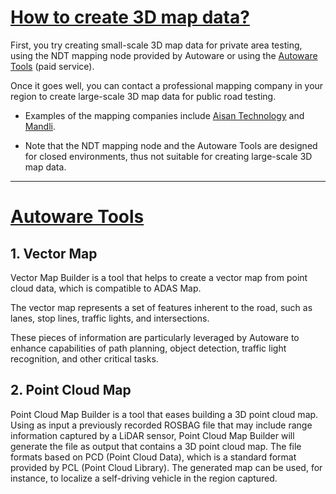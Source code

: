 # [How to create 3D map data?](https://gitlab.com/autowarefoundation/autoware.ai/autoware/wikis/home#how-to-create-3d-map-data)

First, you try creating small-scale 3D map data for private area testing, using the NDT mapping node provided by Autoware or using the [Autoware Tools](https://tools.tier4.jp/) (paid service). 

Once it goes well, you can contact a professional mapping company in your region to create large-scale 3D map data for public road testing. 
- Examples of the mapping companies include [Aisan Technology](http://www.aisantec.co.jp/english/) and [Mandli](https://www.mandli.com/). 

- Note that the NDT mapping node and the Autoware Tools are designed for closed environments, thus not suitable for creating large-scale 3D map data.




---

# [Autoware Tools](https://tools.tier4.jp/)

## 1. Vector Map 

Vector Map Builder is a tool that helps to create a vector map from point cloud data, which is compatible to ADAS Map. 

The vector map represents a set of features inherent to the road, such as lanes, stop lines, traffic lights, and intersections. 

These pieces of information are particularly leveraged by Autoware to enhance capabilities of path planning, object detection, traffic light recognition, and other critical tasks.







## 2. Point Cloud Map 

Point Cloud Map Builder is a tool that eases building a 3D point cloud map. Using as input a previously recorded ROSBAG file that may include range information captured by a LiDAR sensor, Point Cloud Map Builder will generate the file as output that contains a 3D point cloud map. The file formats based on PCD (Point Cloud Data), which is a standard format provided by PCL (Point Cloud Library). The generated map can be used, for instance, to localize a self-driving vehicle in the region captured.
